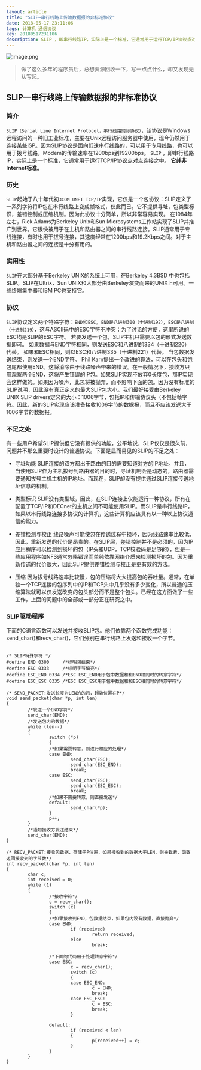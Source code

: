 ```yaml
---
layout: article
title: "SLIP—串行线路上传输数据报的非标准协议"
date: 2018-05-17 23:11:06
tags: 计算机 通信协议
key: 20180517231106
description: SLIP ，即串行线路IP，实际上是一个标准，它通常用于运行TCP/IP协议点对点连接之中
---
```


![image.png](https://upload-images.jianshu.io/upload_images/4938916-bc9a75c6cc48d072.png?imageMogr2/auto-orient/strip%7CimageView2/2/w/1240)

> 做了这么多年的程序员后，总想资源回收一下，写一点点什么，却又发现无从写起。

## SLIP—串行线路上传输数据报的非标准协议

### 简介

`SLIP（Serial Line Internet Protocol，串行线路网际协议）`，该协议是Windows远程访问的一种旧工业标准，主要在Unix远程访问服务器中使用，现今仍然用于连接某些ISP。因为SLIP协议是面向低速串行线路的，可以用于专用线路，也可以用于拨号线路，Modem的传输速率在1200bps到19200bps。
`SLIP` ，即串行线路IP，实际上是一个标准，它通常用于运行TCP/IP协议点对点连接之中。
**它并非Internet标准。**

### 历史

`SLIP`起始于八十年代初`3COM UNET TCP/IP`实现，它仅是一个包协议：SLIP定义了一系列字符将IP包在串行线路上变成帧格式，仅此而已。它不提供寻址，包类型标识，差错控制或压缩机制。因为此协议十分简单，所以非常容易实现。
在1984年左右，Rick Adams为Berkeley Unix和Sun Microsystems工作站实现了SLIP并推广到世界。它很快被用于在主机和路由器之间的串行线路连接。SLIP通常用于专线连接，有时也用于拔号连接，其速度经常在1200bps和19.2Kbps之间。对于主机和路由器之间的连接是十分有用的。

### 实用性

`SLIP`在大部分基于Berkeley UNIX的系统上可用，在Berkeley 4.3BSD 中也包括SLIP。SLIP在Ultrix，Sun UNIX和大部分由Berkeley演变而来的UNIX上可用。一些终端集中器和IBM PC也支持它。

### 协议

`SLIP`协议定义两个特殊字符：`END`和`ESC`。`END是八进制300（十进制192）`，`ESC是八进制（十进制219）`，这与ASCII码中的ESC字符不冲突；为了讨论的方便，这里所说的ESC均是SLIP的ESC字符。
若要发送一个包，SLIP主机只需要以包的形式发送数据即可。
如果数据与END字符相同，则发送ESC和八进制的334（十进制220）代替。
如果和ESC相同，则以ESC和八进制335（十进制221）代替。
当包数据发送结束，则发送一个END字符。
Phil Karn提出一个改进的算法，可以在包头和饱包尾都使用END。这将消除由于线路噪声带来的错误。在一般情况下，接收方只用观察两个END，这将产生错误的IP包。如果SLIP实现不放弃0长度包，那IP实现会这样做的。如果因为噪声，此包将被抛弃，而不影响下面的包。因为没有标准的SLIP说明，因此没有真正定义的最大SLIP包大小。我们最好接受由Berkeley UNIX SLIP drivers定义的大小：1006字节，包括IP和传输协议头（不包括帧字符。因此，新的SLIP实现应该准备接收1006字节的数据报，而且不应该发送大于1006字节的数据报。

### 不足之处

有一些用户希望SLIP提供但它没有提供的功能，公平地说，SLIP仅仅是很久前，问题并不那么重要时设计的普通协议。下面是显而易见的SLIP的不足之处：

- 寻址功能
SLIP连接的双方都出于路由的目的需要知道对方的IP地址。并且，当使用SLIP作为主机拔号到路由器的目的时，寻址机制会是动态的，路由器需要通知拔号主机主机的IP地址。而现在，SLIP却没有提供通过SLIP连接传送地址信息的机制。

- 类型标识
SLIP没有类型域，因此，在SLIP连接上仅能运行一种协议，所有在配置了TCP/IP和DECnet的主机之间不可能使用SLIP。而SLIP是串行线路IP，如果以串行线路连接多协议的计算机，这些计算机应该具有以一种以上协议通信的能力。

- 差错检测与校正
线路噪声可能使包在传送过程中损坏，因为线路速率比较低，因此，重新发送的代价是昂贵的。在SLIP层，差错控制并不是必须的，因为IP应用程序可以检测到损坏的包（IP头和UDP，TCP校验码是足够的），但是一些应用程序如NFS通常忽略错误而单纯依靠网络介质来检测损坏的包。因为重新传送的代价很大，因此SLIP提供差错检测与校正是更有效的方法。

- 压缩
因为拔号线路速率比较慢，包的压缩将大大提高包的吞吐量。通常，在单独一个TCP连接的包序列中的IP和TCP头中几乎没有多少变化，所以普通的压缩算法就可以仅发送改变的包头部分而不是整个包头。已经在这方面做了一些工作，上面的问题中的全部或一部分正在研究之中。

### SLIP驱动程序

下面的C语言函数可以发送并接收SLIP包。他们依靠两个函数完成功能：send_char()和recv_char()，它们分别在串行线路上发送和接收一个字节。


```

/* SLIP特殊字符 */
#define END 0300     /*标明包结束*/
#define ESC 0333     /*标明字节填充*/
#define ESC_END 0334 /*ESC ESC_END用于包中数据和和END相同时的转意字符*/
#define ESC_ESC 0335 /*ESC ESC_ESC用于包中数据和和ESC相同时的转意字符*/

/* SEND_PACKET:发送长度为LEN的的包，起始位置在P*/
void send_packet(char *p, int len)
{
        /*发送一个END字符*/
        send_char(END);
        /*发送包内的数据*/
        while (len--)
        {
                switch (*p)
                {
                /*如果需要转意，则进行相应的处理*/
                case END:
                        send_char(ESC);
                        send_char(ESC_END);
                        break;
                case ESC:
                        send_char(ESC);
                        send_char(ESC_ESC);
                        break;
                /*如果不需要转意，则直接发送*/
                default:
                        send_char(*p);
                }
                p++;
        }
        /*通知接收方发送结束*/
        send_char(END);
}

/* RECV_PACKET:接收包数据，存储于P位置，如果接收到的数据大于LEN，则被截断，函数返回接收到的字节数*/
int recv_packet(char *p, int len)
{
        char c;
        int received = 0;
        while (1)
        {
                /*接收字符*/
                c = recv_char();
                switch (c)
                {
                /*如果接收到END，包数据结束，如果包内没有数据，直接抛弃*/
                case END:
                        if (received)
                                return received;
                        else
                                break;

                /*下面的代码用于处理转意字符*/
                case ESC:
                        c = recv_char();
                        switch (c)
                        {
                        case ESC_END:
                                c = END;
                                break;
                        case ESC_ESC:
                                c = ESC;
                                break;
                        }

                default:
                        if (received < len)
                        {
                                p[received++] = c;
                        }
                }
        }
}

```